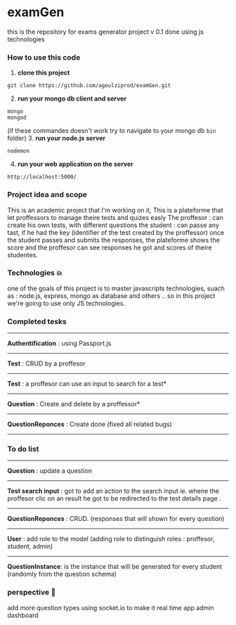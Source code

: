 # examGen
this is the repository for exams generator project v 0.1 done using js technologies

### How to use this code
1. __clone this project__
```
git clone https://github.com/agoulziprod/examGen.git
```
2. __run your mongo db client and server__
```
mongo
mongod
```
(if these commandes doesn't work try to navigate to your mongo db `bin` folder)
3. __run your node.js server__
```
nodemon
```
4. __run your web application on the server__
```
http://localhost:5000/
```
>
### Project idea and scope
This is an academic project that I'm working on it, 
This is a plateforme that let proffessors to manage theire tests and quizes easly
The proffesor : can create his own tests, with different questions 
the student : can passe any tast, if he had the key (identifier of the test created by the proffessor)
once the student passes and submits the responses, the plateforme shows the score and the proffesor can see responses he got and scores of theire studentes.

### Technologies :collision:
one of the goals of this project is to master javascripts technologies, suach as : node.js, express, mongo as database and others .. so in this project we're going to use only JS technologies.

### Completed tesks
********
__Authentification__ : using Passport.js
********
__Test__ : CRUD by a proffesor
********
__Test__ : a proffesor can use an input to search for a test*
********
__Question__ : Create and delete by a proffessor*
********
__QuestionReponces__ : Create done (fixed all related bugs)
********
### To do  list
********
__Question__ : update a question
********
__Test search input__ : got to add an action to the search input ie. whene the proffesor clic on an result he got to be redirected to the test details page .
********
__QuestionReponces__ : CRUD. (responses that will shown for every question)
********
__User__ : add role to the model (adding role to distinguish roles : proffesor, student, admin)
********
__QuestionInstance__: is the instance that will be generated for every student (randomly from the question schema)

### perspective :rocket:
add more question types
using socket.io to make it real time app
admin dashboard
